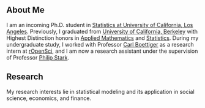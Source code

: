 ## About Me

I am an incoming Ph.D. student in [Statistics at University of California, Los Angeles](http://statistics.ucla.edu/). Previously, I graduated from [University of California, Berkeley](http://www.berkeley.edu) with Highest Distinction honors in [Applied Mathematics](https://math.berkeley.edu/) and [Statistics](http://statistics.berkeley.edu/). During my undergraduate study, I worked with Professor [Carl Boettiger](https://www.carlboettiger.info/) as a research intern at [rOpenSci](https://ropensci.org/), and I am now a research assistant under the supervision of Professor [Philip Stark](https://www.stat.berkeley.edu/~stark/).


## Research 

My research interests lie in statistical modeling and its application in social science, economics, and finance.



